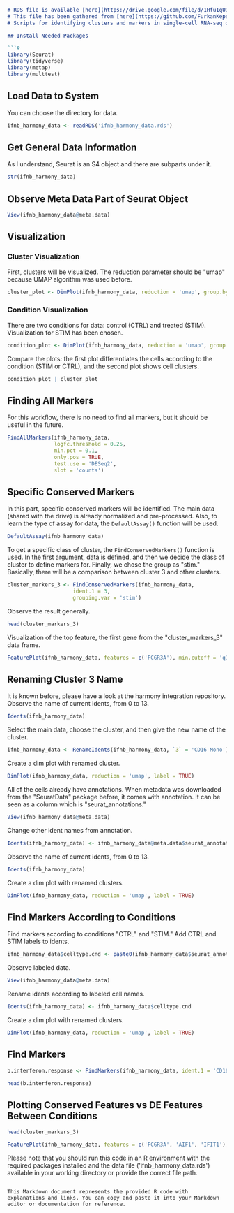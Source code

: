 
```markdown
# RDS file is available [here](https://drive.google.com/file/d/1HfuIqU9NVefos6gZu_SLZUd6GUaqlaW6/view?usp=drive_link).
# This file has been gathered from [here](https://github.com/FurkanKepenek/singlecell_harmony_R).
# Scripts for identifying clusters and markers in single-cell RNA-seq data.

## Install Needed Packages

```R
library(Seurat)
library(tidyverse)
library(metap)
library(multtest)
```

## Load Data to System

You can choose the directory for data.

```R
ifnb_harmony_data <- readRDS('ifnb_harmony_data.rds')
```

## Get General Data Information

As I understand, Seurat is an S4 object and there are subparts under it.

```R
str(ifnb_harmony_data)
```

## Observe Meta Data Part of Seurat Object

```R
View(ifnb_harmony_data@meta.data)
```

## Visualization

### Cluster Visualization

First, clusters will be visualized. The reduction parameter should be "umap" because UMAP algorithm was used before.

```R
cluster_plot <- DimPlot(ifnb_harmony_data, reduction = 'umap', group.by = 'seurat_clusters', label = TRUE)
```

### Condition Visualization

There are two conditions for data: control (CTRL) and treated (STIM). Visualization for STIM has been chosen.

```R
condition_plot <- DimPlot(ifnb_harmony_data, reduction = 'umap', group.by = 'stim')
```

Compare the plots: the first plot differentiates the cells according to the condition (STIM or CTRL), and the second plot shows cell clusters.

```R
condition_plot | cluster_plot
```

## Finding All Markers

For this workflow, there is no need to find all markers, but it should be useful in the future.

```R
FindAllMarkers(ifnb_harmony_data,
               logfc.threshold = 0.25,
               min.pct = 0.1,
               only.pos = TRUE,
               test.use = 'DESeq2',
               slot = 'counts')
```

## Specific Conserved Markers

In this part, specific conserved markers will be identified. The main data (shared with the drive) is already normalized and pre-processed. Also, to learn the type of assay for data, the `DefaultAssay()` function will be used.

```R
DefaultAssay(ifnb_harmony_data)
```

To get a specific class of cluster, the `FindConservedMarkers()` function is used. In the first argument, data is defined, and then we decide the class of cluster to define markers for. Finally, we chose the group as "stim." Basically, there will be a comparison between cluster 3 and other clusters.

```R
cluster_markers_3 <- FindConservedMarkers(ifnb_harmony_data,
                     ident.1 = 3,
                     grouping.var = 'stim')
```

Observe the result generally.

```R
head(cluster_markers_3)
```

Visualization of the top feature, the first gene from the "cluster_markers_3" data frame.

```R
FeaturePlot(ifnb_harmony_data, features = c('FCGR3A'), min.cutoff = 'q10')
```

## Renaming Cluster 3 Name

It is known before, please have a look at the harmony integration repository. Observe the name of current idents, from 0 to 13.

```R
Idents(ifnb_harmony_data)
```

Select the main data, choose the cluster, and then give the new name of the cluster.

```R
ifnb_harmony_data <- RenameIdents(ifnb_harmony_data, `3` = 'CD16 Mono')
```

Create a dim plot with renamed cluster.

```R
DimPlot(ifnb_harmony_data, reduction = 'umap', label = TRUE)
```

All of the cells already have annotations. When metadata was downloaded from the "SeuratData" package before, it comes with annotation. It can be seen as a column which is "seurat_annotations."

```R
View(ifnb_harmony_data@meta.data)
```

Change other ident names from annotation.

```R
Idents(ifnb_harmony_data) <- ifnb_harmony_data@meta.data$seurat_annotations
```

Observe the name of current idents, from 0 to 13.

```R
Idents(ifnb_harmony_data)
```

Create a dim plot with renamed clusters.

```R
DimPlot(ifnb_harmony_data, reduction = 'umap', label = TRUE)
```

## Find Markers According to Conditions

Find markers according to conditions "CTRL" and "STIM." Add CTRL and STIM labels to idents.

```R
ifnb_harmony_data$celltype.cnd <- paste0(ifnb_harmony_data$seurat_annotations,'_', ifnb_harmony_data$stim)
```

Observe labeled data.

```R
View(ifnb_harmony_data@meta.data)
```

Rename idents according to labeled cell names.

```R
Idents(ifnb_harmony_data) <- ifnb_harmony_data$celltype.cnd
```

Create a dim plot with renamed clusters.

```R
DimPlot(ifnb_harmony_data, reduction = 'umap', label = TRUE)
```

## Find Markers

```R
b.interferon.response <- FindMarkers(ifnb_harmony_data, ident.1 = 'CD16 Mono_STIM', ident.2 = 'CD16 Mono_CTRL')
```

```R
head(b.interferon.response)
```

## Plotting Conserved Features vs DE Features Between Conditions

```R
head(cluster_markers_3)
```

```R
FeaturePlot(ifnb_harmony_data, features = c('FCGR3A', 'AIF1', 'IFIT1'), split.by = 'stim', min.cutoff = 'q10')
```

Please note that you should run this code in an R environment with the required packages installed and the data file ('ifnb_harmony_data.rds') available in your working directory or provide the correct file path.
```

This Markdown document represents the provided R code with explanations and links. You can copy and paste it into your Markdown editor or documentation for reference.
